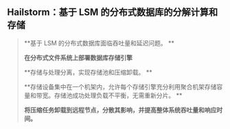 ## Hailstorm：基于 LSM 的分布式数据库的分解计算和存储

> **基于 LSM 的分布式数据库面临吞吐量和延迟问题。 **
>
> **在分布式文件系统上部署数据库存储引擎**
>
> **存储与处理分离，实现存储池和压缩卸载。 **
>
> **存储设备集中在一个机架内，允许每个存储引擎充分利用聚合机架存储容量和带宽。存储池成功处理负载不平衡，无需重新分片。 **
>
> **将压缩任务卸载到远程节点，分散其影响，并提高整体系统吞吐量和响应时间。**
>
> 